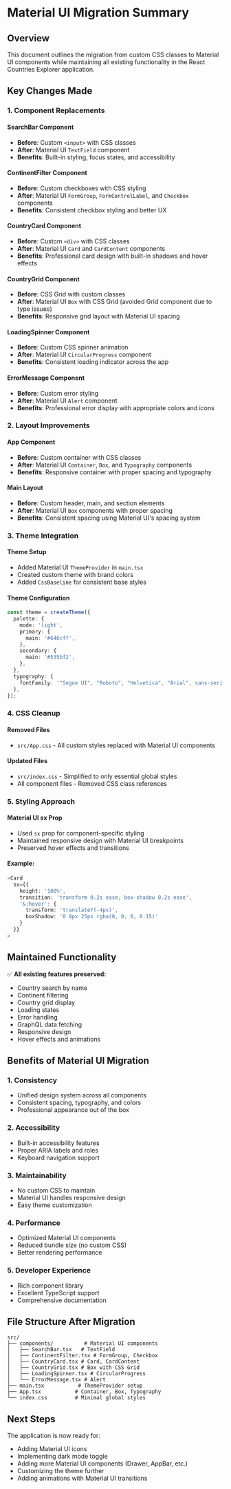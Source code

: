 # Material UI Migration Summary

## Overview
This document outlines the migration from custom CSS classes to Material UI components while maintaining all existing functionality in the React Countries Explorer application.

## Key Changes Made

### 1. **Component Replacements**

#### SearchBar Component
- **Before**: Custom `<input>` with CSS classes
- **After**: Material UI `TextField` component
- **Benefits**: Built-in styling, focus states, and accessibility

#### ContinentFilter Component
- **Before**: Custom checkboxes with CSS styling
- **After**: Material UI `FormGroup`, `FormControlLabel`, and `Checkbox` components
- **Benefits**: Consistent checkbox styling and better UX

#### CountryCard Component
- **Before**: Custom `<div>` with CSS classes
- **After**: Material UI `Card` and `CardContent` components
- **Benefits**: Professional card design with built-in shadows and hover effects

#### CountryGrid Component
- **Before**: CSS Grid with custom classes
- **After**: Material UI `Box` with CSS Grid (avoided Grid component due to type issues)
- **Benefits**: Responsive grid layout with Material UI spacing

#### LoadingSpinner Component
- **Before**: Custom CSS spinner animation
- **After**: Material UI `CircularProgress` component
- **Benefits**: Consistent loading indicator across the app

#### ErrorMessage Component
- **Before**: Custom error styling
- **After**: Material UI `Alert` component
- **Benefits**: Professional error display with appropriate colors and icons

### 2. **Layout Improvements**

#### App Component
- **Before**: Custom container with CSS classes
- **After**: Material UI `Container`, `Box`, and `Typography` components
- **Benefits**: Responsive container with proper spacing and typography

#### Main Layout
- **Before**: Custom header, main, and section elements
- **After**: Material UI `Box` components with proper spacing
- **Benefits**: Consistent spacing using Material UI's spacing system

### 3. **Theme Integration**

#### Theme Setup
- Added Material UI `ThemeProvider` in `main.tsx`
- Created custom theme with brand colors
- Added `CssBaseline` for consistent base styles

#### Theme Configuration
```typescript
const theme = createTheme({
  palette: {
    mode: 'light',
    primary: {
      main: '#646cff',
    },
    secondary: {
      main: '#535bf2',
    },
  },
  typography: {
    fontFamily: '"Segoe UI", "Roboto", "Helvetica", "Arial", sans-serif',
  },
});
```

### 4. **CSS Cleanup**

#### Removed Files
- `src/App.css` - All custom styles replaced with Material UI components

#### Updated Files
- `src/index.css` - Simplified to only essential global styles
- All component files - Removed CSS class references

### 5. **Styling Approach**

#### Material UI sx Prop
- Used `sx` prop for component-specific styling
- Maintained responsive design with Material UI breakpoints
- Preserved hover effects and transitions

#### Example:
```typescript
<Card 
  sx={{ 
    height: '100%',
    transition: 'transform 0.2s ease, box-shadow 0.2s ease',
    '&:hover': {
      transform: 'translateY(-4px)',
      boxShadow: '0 8px 25px rgba(0, 0, 0, 0.15)'
    }
  }}
>
```

## Maintained Functionality

✅ **All existing features preserved:**
- Country search by name
- Continent filtering
- Country grid display
- Loading states
- Error handling
- GraphQL data fetching
- Responsive design
- Hover effects and animations

## Benefits of Material UI Migration

### 1. **Consistency**
- Unified design system across all components
- Consistent spacing, typography, and colors
- Professional appearance out of the box

### 2. **Accessibility**
- Built-in accessibility features
- Proper ARIA labels and roles
- Keyboard navigation support

### 3. **Maintainability**
- No custom CSS to maintain
- Material UI handles responsive design
- Easy theme customization

### 4. **Performance**
- Optimized Material UI components
- Reduced bundle size (no custom CSS)
- Better rendering performance

### 5. **Developer Experience**
- Rich component library
- Excellent TypeScript support
- Comprehensive documentation

## File Structure After Migration

```
src/
├── components/          # Material UI components
│   ├── SearchBar.tsx   # TextField
│   ├── ContinentFilter.tsx # FormGroup, Checkbox
│   ├── CountryCard.tsx # Card, CardContent
│   ├── CountryGrid.tsx # Box with CSS Grid
│   ├── LoadingSpinner.tsx # CircularProgress
│   └── ErrorMessage.tsx # Alert
├── main.tsx           # ThemeProvider setup
├── App.tsx           # Container, Box, Typography
└── index.css         # Minimal global styles
```

## Next Steps

The application is now ready for:
- Adding Material UI icons
- Implementing dark mode toggle
- Adding more Material UI components (Drawer, AppBar, etc.)
- Customizing the theme further
- Adding animations with Material UI transitions 